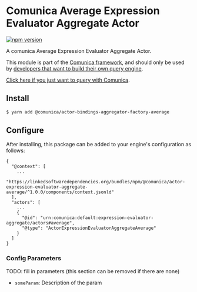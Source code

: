 # Comunica Average Expression Evaluator Aggregate Actor

[![npm version](https://badge.fury.io/js/%40comunica%2Factor-expression-evaluator-aggregate-average.svg)](https://www.npmjs.com/package/@comunica/actor-expression-evaluator-aggregate-average)

A comunica Average Expression Evaluator Aggregate Actor.

This module is part of the [Comunica framework](https://github.com/comunica/comunica),
and should only be used by [developers that want to build their own query engine](https://comunica.dev/docs/modify/).

[Click here if you just want to query with Comunica](https://comunica.dev/docs/query/).

## Install

```bash
$ yarn add @comunica/actor-bindings-aggregator-factory-average
```

## Configure

After installing, this package can be added to your engine's configuration as follows:
```text
{
  "@context": [
    ...
    "https://linkedsoftwaredependencies.org/bundles/npm/@comunica/actor-expression-evaluator-aggregate-average/^1.0.0/components/context.jsonld"  
  ],
  "actors": [
    ...
    {
      "@id": "urn:comunica:default:expression-evaluator-aggregate/actors#average",
      "@type": "ActorExpressionEvaluatorAggregateAverage"
    }
  ]
}
```

### Config Parameters

TODO: fill in parameters (this section can be removed if there are none)

* `someParam`: Description of the param
